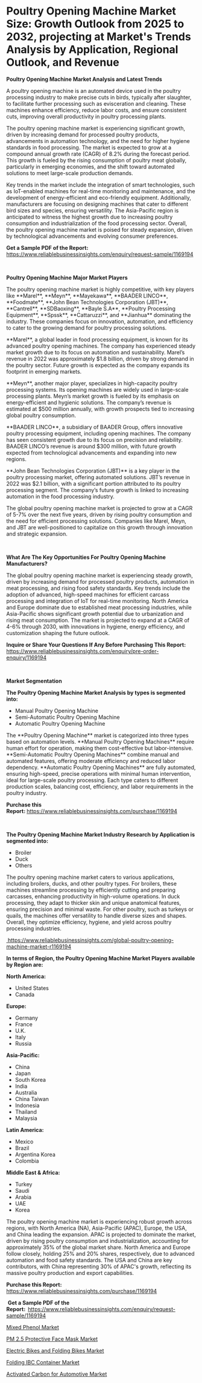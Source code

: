 <p><h1>Poultry Opening Machine Market Size: Growth Outlook from 2025 to 2032, projecting at Market's Trends Analysis by Application, Regional Outlook, and Revenue</h1></p><p><strong>Poultry Opening Machine Market Analysis and Latest Trends</strong></p>
<p><p>A poultry opening machine is an automated device used in the poultry processing industry to make precise cuts in birds, typically after slaughter, to facilitate further processing such as evisceration and cleaning. These machines enhance efficiency, reduce labor costs, and ensure consistent cuts, improving overall productivity in poultry processing plants.</p><p>The poultry opening machine market is experiencing significant growth, driven by increasing demand for processed poultry products, advancements in automation technology, and the need for higher hygiene standards in food processing. The market is expected to grow at a compound annual growth rate (CAGR) of 8.2% during the forecast period. This growth is fueled by the rising consumption of poultry meat globally, particularly in emerging economies, and the shift toward automated solutions to meet large-scale production demands.</p><p>Key trends in the market include the integration of smart technologies, such as IoT-enabled machines for real-time monitoring and maintenance, and the development of energy-efficient and eco-friendly equipment. Additionally, manufacturers are focusing on designing machines that cater to different bird sizes and species, ensuring versatility. The Asia-Pacific region is anticipated to witness the highest growth due to increasing poultry consumption and industrialization of the food processing sector. Overall, the poultry opening machine market is poised for steady expansion, driven by technological advancements and evolving consumer preferences.</p></p>
<p><strong>Get a Sample PDF of the Report:&nbsp;</strong> <a href="https://www.reliablebusinessinsights.com/enquiry/request-sample/1169194?utm_campaign=1113&utm_medium=2&utm_source=Github&utm_content=ia&utm_term=20012025&utm_id=poultry-opening-machine">https://www.reliablebusinessinsights.com/enquiry/request-sample/1169194</a></p>
<p>&nbsp;</p>
<p><strong>Poultry Opening Machine Major Market Players</strong></p>
<p><p>The poultry opening machine market is highly competitive, with key players like **Marel**, **Meyn**, **Mayekawa**, **BAADER LINCO**, **Foodmate**, **John Bean Technologies Corporation (JBT)**, **Cantrell**, **SDBaoxing**, **Bayle S.A**, **Poultry Processing Equipment**, **Spssk**, **Cattaruzzi**, and **Jianhua** dominating the industry. These companies focus on innovation, automation, and efficiency to cater to the growing demand for poultry processing solutions.</p><p>**Marel**, a global leader in food processing equipment, is known for its advanced poultry opening machines. The company has experienced steady market growth due to its focus on automation and sustainability. Marel’s revenue in 2022 was approximately $1.8 billion, driven by strong demand in the poultry sector. Future growth is expected as the company expands its footprint in emerging markets.</p><p>**Meyn**, another major player, specializes in high-capacity poultry processing systems. Its opening machines are widely used in large-scale processing plants. Meyn’s market growth is fueled by its emphasis on energy-efficient and hygienic solutions. The company’s revenue is estimated at $500 million annually, with growth prospects tied to increasing global poultry consumption.</p><p>**BAADER LINCO**, a subsidiary of BAADER Group, offers innovative poultry processing equipment, including opening machines. The company has seen consistent growth due to its focus on precision and reliability. BAADER LINCO’s revenue is around $300 million, with future growth expected from technological advancements and expanding into new regions.</p><p>**John Bean Technologies Corporation (JBT)** is a key player in the poultry processing market, offering automated solutions. JBT’s revenue in 2022 was $2.1 billion, with a significant portion attributed to its poultry processing segment. The company’s future growth is linked to increasing automation in the food processing industry.</p><p>The global poultry opening machine market is projected to grow at a CAGR of 5-7% over the next five years, driven by rising poultry consumption and the need for efficient processing solutions. Companies like Marel, Meyn, and JBT are well-positioned to capitalize on this growth through innovation and strategic expansion.</p></p>
<p>&nbsp;</p>
<p><strong>What Are The Key Opportunities For Poultry Opening Machine Manufacturers?</strong></p>
<p><p>The global poultry opening machine market is experiencing steady growth, driven by increasing demand for processed poultry products, automation in meat processing, and rising food safety standards. Key trends include the adoption of advanced, high-speed machines for efficient carcass processing and integration of IoT for real-time monitoring. North America and Europe dominate due to established meat processing industries, while Asia-Pacific shows significant growth potential due to urbanization and rising meat consumption. The market is projected to expand at a CAGR of 4-6% through 2030, with innovations in hygiene, energy efficiency, and customization shaping the future outlook.</p></p>
<p><strong>Inquire or Share Your Questions If Any Before Purchasing This Report:</strong> <a href="https://www.reliablebusinessinsights.com/enquiry/pre-order-enquiry/1169194?utm_campaign=1113&utm_medium=2&utm_source=Github&utm_content=ia&utm_term=20012025&utm_id=poultry-opening-machine">https://www.reliablebusinessinsights.com/enquiry/pre-order-enquiry/1169194</a></p>
<p>&nbsp;</p>
<p><strong>Market Segmentation</strong></p>
<p><strong>The Poultry Opening Machine Market Analysis by types is segmented into:</strong></p>
<p><ul><li>Manual Poultry Opening Machine</li><li>Semi-Automatic Poultry Opening Machine</li><li>Automatic Poultry Opening Machine</li></ul></p>
<p><p>The **Poultry Opening Machine** market is categorized into three types based on automation levels. **Manual Poultry Opening Machines** require human effort for operation, making them cost-effective but labor-intensive. **Semi-Automatic Poultry Opening Machines** combine manual and automated features, offering moderate efficiency and reduced labor dependency. **Automatic Poultry Opening Machines** are fully automated, ensuring high-speed, precise operations with minimal human intervention, ideal for large-scale poultry processing. Each type caters to different production scales, balancing cost, efficiency, and labor requirements in the poultry industry.</p></p>
<p><strong>Purchase this Report:&nbsp;</strong><a href="https://www.reliablebusinessinsights.com/purchase/1169194?utm_campaign=1113&utm_medium=2&utm_source=Github&utm_content=ia&utm_term=20012025&utm_id=poultry-opening-machine">https://www.reliablebusinessinsights.com/purchase/1169194</a></p>
<p>&nbsp;</p>
<p><strong>The Poultry Opening Machine Market Industry Research by Application is segmented into:</strong></p>
<p><ul><li>Broiler</li><li>Duck</li><li>Others</li></ul></p>
<p><p>The poultry opening machine market caters to various applications, including broilers, ducks, and other poultry types. For broilers, these machines streamline processing by efficiently cutting and preparing carcasses, enhancing productivity in high-volume operations. In duck processing, they adapt to thicker skin and unique anatomical features, ensuring precision and minimal waste. For other poultry, such as turkeys or quails, the machines offer versatility to handle diverse sizes and shapes. Overall, they optimize efficiency, hygiene, and yield across poultry processing industries.</p></p>
<p><a href="https://www.reliablebusinessinsights.com/global-poultry-opening-machine-market-r1169194?utm_campaign=1113&utm_medium=2&utm_source=Github&utm_content=ia&utm_term=20012025&utm_id=poultry-opening-machine">&nbsp;https://www.reliablebusinessinsights.com/global-poultry-opening-machine-market-r1169194</a></p>
<p><strong>In terms of Region, the Poultry Opening Machine Market Players available by Region are:</strong></p>
<p>
    <p> <strong> North America: </strong>
        <ul>
            <li>United States</li>
            <li>Canada</li>
        </ul>
        </p> 
    <p> <strong> Europe: </strong>
        <ul>
            <li>Germany</li>
            <li>France</li>
            <li>U.K.</li>
            <li>Italy</li>
            <li>Russia</li>
        </ul>
        </p> 
    <p> <strong> Asia-Pacific: </strong>
        <ul>
            <li>China</li>
            <li>Japan</li>
            <li>South Korea</li>
            <li>India</li>
            <li>Australia</li>
            <li>China Taiwan</li>
            <li>Indonesia</li>
            <li>Thailand</li>
            <li>Malaysia</li>
        </ul>
        </p> 
    <p> <strong> Latin America: </strong>
        <ul>
            <li>Mexico</li>
            <li>Brazil</li>
            <li>Argentina Korea</li>
            <li>Colombia</li>
        </ul>
        </p> 
    <p> <strong> Middle East & Africa: </strong>
        <ul>
            <li>Turkey</li>
            <li>Saudi</li>
            <li>Arabia</li>
            <li>UAE</li>
            <li>Korea</li>
        </ul>
    </p>
    </p>
<p><p>The poultry opening machine market is experiencing robust growth across regions, with North America (NA), Asia-Pacific (APAC), Europe, the USA, and China leading the expansion. APAC is projected to dominate the market, driven by rising poultry consumption and industrialization, accounting for approximately 35% of the global market share. North America and Europe follow closely, holding 25% and 20% shares, respectively, due to advanced automation and food safety standards. The USA and China are key contributors, with China representing 30% of APAC's growth, reflecting its massive poultry production and export capabilities.</p></p>
<p><strong>Purchase this Report: </strong><a href="https://www.reliablebusinessinsights.com/purchase/1169194?utm_campaign=1113&utm_medium=2&utm_source=Github&utm_content=ia&utm_term=20012025&utm_id=poultry-opening-machine">https://www.reliablebusinessinsights.com/purchase/1169194</a></p>
<p>&nbsp;<strong>Get a Sample PDF of the Report:&nbsp;&nbsp;</strong><a href="https://www.reliablebusinessinsights.com/enquiry/request-sample/1169194?utm_campaign=1113&utm_medium=2&utm_source=Github&utm_content=ia&utm_term=20012025&utm_id=poultry-opening-machine">https://www.reliablebusinessinsights.com/enquiry/request-sample/1169194</a></p>
<p><strong></strong></p>
<p><p><a href="https://www.linkedin.com/pulse/mixed-phenol-market-trends-analysis-2025-2032-size-share-forecasted-zgoue?utm_campaign=1113&utm_medium=2&utm_source=Github&utm_content=ia&utm_term=20012025&utm_id=poultry-opening-machine">Mixed Phenol Market</a></p><p><a href="https://www.linkedin.com/pulse/comprehensive-analysis-pm-25-protective-face-mask-market-20252032-ubuge?utm_campaign=1113&utm_medium=2&utm_source=Github&utm_content=ia&utm_term=20012025&utm_id=poultry-opening-machine">PM 2.5 Protective Face Mask Market</a></p><p><a href="https://github.com/edacruz6/Market-Research-Report-List-1/blob/main/electric-bikes-and-folding-bikes-market.md?utm_campaign=1113&utm_medium=2&utm_source=Github&utm_content=ia&utm_term=20012025&utm_id=poultry-opening-machine">Electric Bikes and Folding Bikes Market</a></p><p><a href="https://www.linkedin.com/pulse/folding-ibc-container-industry-projections-market-revenue-elcbc?utm_campaign=1113&utm_medium=2&utm_source=Github&utm_content=ia&utm_term=20012025&utm_id=poultry-opening-machine">Folding IBC Container Market</a></p><p><a href="https://github.com/seanmcma708/Market-Research-Report-List-1/blob/main/activated-carbon-for-automotive-market.md?utm_campaign=1113&utm_medium=2&utm_source=Github&utm_content=ia&utm_term=20012025&utm_id=poultry-opening-machine">Activated Carbon for Automotive Market</a></p></p>